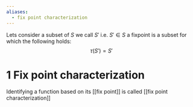 ```yaml
---
aliases:
  - fix point characterization
---
```



Lets consider a subset of $S$ we call $S'$ i.e. $S'\in S$ a fixpoint is a subset for which the following holds:
$$\tau(S')=S'$$

# 1 Fix point characterization

Identifying a function based on its [[fix point]] is called [[fix point characterization]]